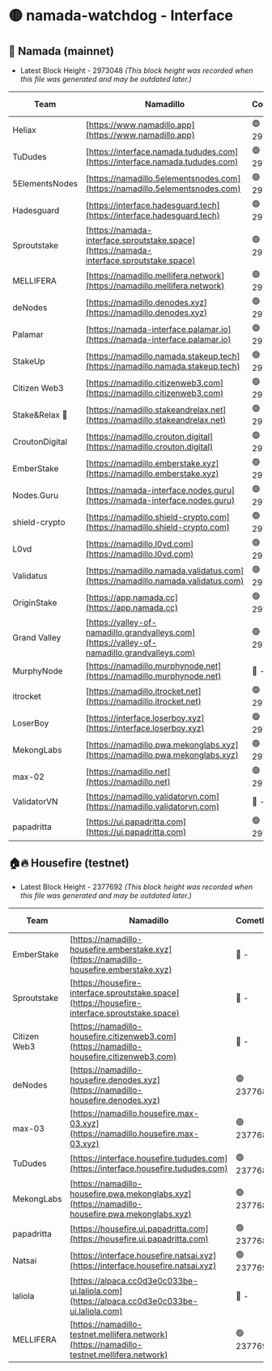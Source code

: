 # 🟡 namada-watchdog - Interface

## 🚀 Namada (mainnet)
- Latest Block Height - 2973048 *(This block height was recorded when this file was generated and may be outdated later.)*

| Team | Namadillo | CometBFT | Indexer | MASP Indexer |
|-|-|-|-|-|
| Heliax | [https://www.namadillo.app](https://www.namadillo.app) | 🟢 2973027 | 🟢 2973026 | 🟢 2973027 |
| TuDudes | [https://interface.namada.tududes.com](https://interface.namada.tududes.com) | 🟢 2973027 | 🟢 2973027 | 🟢 2973027 |
| 5ElementsNodes | [https://namadillo.5elementsnodes.com](https://namadillo.5elementsnodes.com) | 🟢 2973027 | 🟢 2973027 | 🟢 2973027 |
| Hadesguard | [https://interface.hadesguard.tech](https://interface.hadesguard.tech) | 🟢 2973028 | 🟢 2973028 | 🟢 2973028 |
| Sproutstake | [https://namada-interface.sproutstake.space](https://namada-interface.sproutstake.space) | 🟢 2973029 | 🔴 2797937 | 🟢 2973028 |
| MELLIFERA | [https://namadillo.mellifera.network](https://namadillo.mellifera.network) | 🟢 2973030 | 🟢 2973030 | 🟢 2973030 |
| deNodes | [https://namadillo.denodes.xyz](https://namadillo.denodes.xyz) | 🟢 2973031 | 🟢 2973031 | 🟢 2973030 |
| Palamar | [https://namada-interface.palamar.io](https://namada-interface.palamar.io) | 🟢 2973032 | 🟢 2973031 | 🟢 2973032 |
| StakeUp | [https://namadillo.namada.stakeup.tech](https://namadillo.namada.stakeup.tech) | 🟢 2973032 | 🟢 2973032 | 🟢 2973032 |
| Citizen Web3 | [https://namadillo.citizenweb3.com](https://namadillo.citizenweb3.com) | 🟢 2973033 | 🟢 2973033 | 🟢 2973033 |
| Stake&Relax 🦥 | [https://namadillo.stakeandrelax.net](https://namadillo.stakeandrelax.net) | 🟢 2973034 | 🟢 2973034 | 🟢 2973034 |
| CroutonDigital | [https://namadillo.crouton.digital](https://namadillo.crouton.digital) | 🟢 2973035 | 🟢 2973035 | 🟢 2973035 |
| EmberStake | [https://namadillo.emberstake.xyz](https://namadillo.emberstake.xyz) | 🟢 2973036 | 🟢 2973035 | 🟢 2973035 |
| Nodes.Guru | [https://namada-interface.nodes.guru](https://namada-interface.nodes.guru) | 🟢 2973036 | 🟢 2973036 | 🟢 2973036 |
| shield-crypto | [https://namadillo.shield-crypto.com](https://namadillo.shield-crypto.com) | 🟢 2973037 | 🟢 2973036 | 🟢 2973037 |
| L0vd | [https://namadillo.l0vd.com](https://namadillo.l0vd.com) | 🟢 2973038 | 🟢 2973038 | 🟢 2973038 |
| Validatus | [https://namadillo.namada.validatus.com](https://namadillo.namada.validatus.com) | 🟢 2973039 | 🟢 2973039 | 🟢 2973039 |
| OriginStake | [https://app.namada.cc](https://app.namada.cc) | 🟢 2973040 | 🟢 2973040 | 🟢 2973040 |
| Grand Valley | [https://valley-of-namadillo.grandvalleys.com](https://valley-of-namadillo.grandvalleys.com) | 🟢 2973040 | 🟢 2973040 | 🟢 2973040 |
| MurphyNode | [https://namadillo.murphynode.net](https://namadillo.murphynode.net) | 🔴 - | 🔴 - | 🔴 - |
| itrocket | [https://namadillo.itrocket.net](https://namadillo.itrocket.net) | 🟢 2973043 | 🟢 2973043 | 🟢 2973043 |
| LoserBoy | [https://interface.loserboy.xyz](https://interface.loserboy.xyz) | 🟢 2973044 | 🟢 2973044 | 🟢 2973044 |
| MekongLabs | [https://namadillo.pwa.mekonglabs.xyz](https://namadillo.pwa.mekonglabs.xyz) | 🟢 2973045 | 🟢 2973044 | 🟢 2973044 |
| max-02 | [https://namadillo.net](https://namadillo.net) | 🟢 2973045 | 🟢 2973045 | 🟢 2973045 |
| ValidatorVN | [https://namadillo.validatorvn.com](https://namadillo.validatorvn.com) | 🔴 - | 🔴 - | 🔴 - |
| papadritta | [https://ui.papadritta.com](https://ui.papadritta.com) | 🟢 2973048 | 🟢 2973048 | 🟢 2973048 |

## 🏠🔥 Housefire (testnet)
- Latest Block Height - 2377692 *(This block height was recorded when this file was generated and may be outdated later.)*

| Team | Namadillo | CometBFT | Indexer | MASP Indexer |
|-|-|-|-|-|
| EmberStake | [https://namadillo-housefire.emberstake.xyz](https://namadillo-housefire.emberstake.xyz) | 🔴 - | 🔴 - | 🔴 - |
| Sproutstake | [https://housefire-interface.sproutstake.space](https://housefire-interface.sproutstake.space) | 🔴 - | 🔴 - | 🔴 - |
| Citizen Web3 | [https://namadillo-housefire.citizenweb3.com](https://namadillo-housefire.citizenweb3.com) | 🔴 - | 🔴 - | 🔴 - |
| deNodes | [https://namadillo-housefire.denodes.xyz](https://namadillo-housefire.denodes.xyz) | 🟢 2377686 | 🟢 2377686 | 🟢 2377686 |
| max-03 | [https://namadillo.housefire.max-03.xyz](https://namadillo.housefire.max-03.xyz) | 🟢 2377686 | 🔴 2167206 | 🟢 2377686 |
| TuDudes | [https://interface.housefire.tududes.com](https://interface.housefire.tududes.com) | 🟢 2377687 | 🟢 2377687 | 🟢 2377687 |
| MekongLabs | [https://namadillo-housefire.pwa.mekonglabs.xyz](https://namadillo-housefire.pwa.mekonglabs.xyz) | 🟢 2377687 | 🟢 2377687 | 🟢 2377687 |
| papadritta | [https://housefire.ui.papadritta.com](https://housefire.ui.papadritta.com) | 🟢 2377688 | 🟢 2377688 | 🔴 - |
| Natsai | [https://interface.housefire.natsai.xyz](https://interface.housefire.natsai.xyz) | 🟢 2377690 | 🟢 2377690 | 🟢 2377690 |
| laliola | [https://alpaca.cc0d3e0c033be-ui.laliola.com](https://alpaca.cc0d3e0c033be-ui.laliola.com) | 🔴 - | 🔴 - | 🔴 - |
| MELLIFERA | [https://namadillo-testnet.mellifera.network](https://namadillo-testnet.mellifera.network) | 🟢 2377692 | 🟢 2377692 | 🟢 2377692 |

